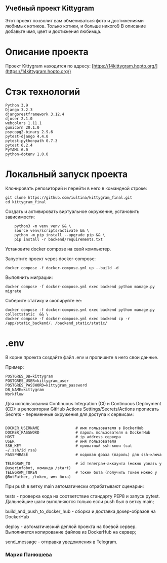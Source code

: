 ## Учебный проект Kittygram

Этот проект позволит вам обмениваться фото и достижениями любимых котиков. Только котики, и больше никого!) В описание добавьте имя, цвет и достижения любимца. 

# Описание проекта

Проект Kittygram находится по адресу: [https://14kittygram.hopto.org/](https://14kittygram.hopto.org/)

# Стэк технологий

```
Python 3.9
Django 3.2.3
djangorestframework 3.12.4
djoser 2.1.0
webcolors 1.11.1
gunicorn 20.1.0
psycopg2-binary 2.9.6
pytest-django 4.4.0
pytest-pythonpath 0.7.3
pytest 6.2.4
PyYAML 6.0
python-dotenv 1.0.0
```

# Локальный запуск проекта

Клонировать репозиторий и перейти в него в командной строке:
```
git clone https://github.com/iultina/kittygram_final.git
cd kittygram_final
```
Cоздать и активировать виртуальное окружение, установить зависимости:

```
    python3 -m venv venv && \ 
    source venv/scripts/activate && \
    python -m pip install --upgrade pip && \
    pip install -r backend/requirements.txt
```

Установите docker compose на свой компьютер.

Запустите проект через docker-compose:
```
docker compose -f docker-compose.yml up --build -d
```

Выполнить миграции:
```
docker compose -f docker-compose.yml exec backend python manage.py migrate
```
Соберите статику и скопируйте ее:
```
docker compose -f docker-compose.yml exec backend python manage.py collectstatic  && \
docker compose -f docker-compose.yml exec backend cp -r /app/static_backend/. /backend_static/static/
```
# .env

В корне проекта создайте файл .env и пропишите в него свои данные.

Пример:
```
POSTGRES_DB=kittygram
POSTGRES_USER=kittygram_user
POSTGRES_PASSWORD=kittygram_password
DB_NAME=kittygram
Workflow
```

Для использования Continuous Integration (CI) и Continuous Deployment (CD): в репозитории GitHub Actions Settings/Secrets/Actions прописать Secrets - переменные окружения для доступа к сервисам:
```

DOCKER_USERNAME                # имя пользователя в DockerHub
DOCKER_PASSWORD                # пароль пользователя в DockerHub
HOST                           # ip_address сервера
USER                           # имя пользователя
SSH_KEY                        # приватный ssh-ключ (cat ~/.ssh/id_rsa)
PASSPHRASE                     # кодовая фраза (пароль) для ssh-ключа

TELEGRAM_TO                    # id телеграм-аккаунта (можно узнать у @userinfobot, команда /start)
TELEGRAM_TOKEN                 # токен бота (получить токен можно у @BotFather, /token, имя бота)
```
При push в ветку main автоматически отрабатывают сценарии:

tests - проверка кода на соответствие стандарту PEP8 и запуск pytest. Дальнейшие шаги выполняются только если push был в ветку main;

build_and_push_to_docker_hub - сборка и доставка докер-образов на DockerHub

deploy - автоматический деплой проекта на боевой сервер. Выполняется копирование файлов из DockerHub на сервер;

send_message - отправка уведомления в Telegram.

### Мария Панюшева
